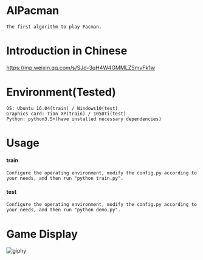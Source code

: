 # AIPacman
```
The first algorithm to play Pacman.
```

# Introduction in Chinese
https://mp.weixin.qq.com/s/SJd-3qH4W4GMMLZSmvFk1w

# Environment(Tested)
```
OS: Ubuntu 16.04(train) / Windows10(test)
Graphics card: Tian XP(train) / 1050Ti(test)
Python: python3.5+(have installed necessary dependencies)
```

# Usage
#### train
```
Configure the operating environment, modify the config.py according to your needs, and then run "python train.py".
```
#### test
```
Configure the operating environment, modify the config.py according to your needs, and then run "python demo.py".
```

# Game Display
![giphy](demonstration/running.gif)